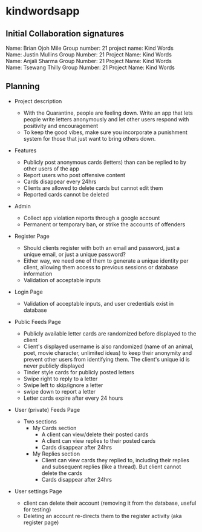 # kindwordsapp

## Initial Collaboration signatures
Name: Brian Ojoh Mile   Group number: 21   project name: Kind Words  
Name: Justin Mullins Group Number: 21 Project Name: Kind Words  
Name: Anjali Sharma Group Number: 21 Project Name: Kind Words  
Name: Tsewang Thilly Group Number: 21 Project Name: Kind Words  

## Planning 
* Project description 
	* With the Quarantine, people are feeling down. Write an app that lets people write letters anonymously and let other users respond with positivity and encouragement
	* To keep the good vibes, make sure you incorporate a punishment system for those that just want to bring others down.

* Features 
	* Publicly post anonymous cards (letters) than can be replied to by other users of the app 
	* Report users who post offensive content 
	* Cards disappear every 24hrs 
	* Clients are allowed to delete cards but cannot edit them 
	* Reported cards cannot be deleted 
	
* Admin
	* Collect app violation reports through a google account 
	* Permanent or temporary ban, or strike the accounts of offenders 
	
* Register Page 
	* Should clients register with both an email and password, just a unique email, or just a unique password?
	* Either way, we need one of them to generate a unique identity per client, allowing them access to previous sessions or database information
	* Validation of acceptable inputs 

* Login Page 
	* Validation of acceptable inputs, and user credentials exist in database 

* Public Feeds Page 
	* Publicly available letter cards are randomized before displayed to the client 
	* Client's displayed username is also randomized (name of an animal, poet, movie character, unlimited ideas) to keep their anonymity and prevent other users from identifying them. The client's unique id is never publicly displayed
	* Tinder style cards for publicly posted letters 
	* Swipe right to reply to a letter 
	* Swipe left to skip/ignore a letter 
	* swipe down to report a letter 
	* Letter cards expire after every 24 hours

* User (private) Feeds Page 
	* Two sections 
		* My Cards section 
			* A client can view/delete their posted cards 
			* A client can view replies to their posted cards 
			* Cards disappear after 24hrs 
		* My Replies section
			* Client can view cards they replied to, including their replies and subsequent replies (like a thread). But client cannot delete the cards  
			* Cards disappear after 24hrs 

* User settings Page 
	* client can delete their account (removing it from the database, useful for testing)
	* Deleting an account re-directs them to the register activity (aka register page)

